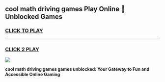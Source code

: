 
## cool math driving games Play Online 👋 Unblocked Games
<h3>
<a href="https://news.freeplayer.one?title=cool_math_driving_games&ref=17CMG">CLICK TO PLAY</a></h3>
<hr>

<h3>
<a href="https://news.freeplayer.one?title=cool_math_driving_games&ref=17CMG">CLICK 2 PLAY</a>
  
</h3>

<a href="https://news.freeplayer.one?title=cool_math_driving_games&ref=17CMG/"><img src="https://clearcache.store/games.png"></a>


**cool math driving games games unblocked: Your Gateway to Fun and Accessible Online Gaming**
